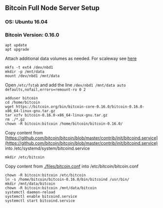 ## Bitcoin Full Node Server Setup

### OS: Ubuntu 16.04
### Bitcoin Version: 0.16.0

    apt update
    apt upgrade


Attach additional data volumes as needed. For scaleway see [here](https://www.scaleway.com/docs/attach-and-detach-a-volume-to-an-existing-server/#-Step-3--Format-the-additional-volume)

    mkfs -t ext4 /dev/nbd1
    mkdir -p /mnt/data
    mount /dev/nbd1 /mnt/data

Open `/etc/fstab` and add the line `/dev/nbd1 /mnt/data auto  defaults,nofail,errors=remount-ro 0 2`

    adduser bitcoin
    cd /home/bitcoin
    wget https://bitcoin.org/bin/bitcoin-core-0.16.0/bitcoin-0.16.0-x86_64-linux-gnu.tar.gz
    tar xzfv bitcoin-0.16.0-x86_64-linux-gnu.tar.gz
    rm ./*.gz
    chown -R bitcoin:bitcoin /home/bitcoin/bitcoin-0.16.0/

Copy content from [https://github.com/bitcoin/bitcoin/blob/master/contrib/init/bitcoind.service](https://github.com/bitcoin/bitcoin/blob/master/contrib/init/bitcoind.service) into /etc/systemd/system/bitcoind.service

    mkdir /etc/bitcoin

Copy content from [./files/bitcoin.conf](./files/bitcoin.conf) into /etc/bitcoin/bitcoin.conf

    chown -R bitcoin:bitcoin /etc/bitcoin
    ln -s /home/bitcoin/bitcoin-0.16.0/bin/bitcoind /usr/bin/
    mkdir /mnt/data/bitcoin
    chown -R bitcoin:bitcoin /mnt/data/bitcoin
    systemctl daemon-reload
    systemctl enable bitcoind.service
    systemctl start bitcoind.service
